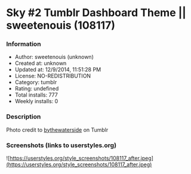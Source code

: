 # Sky #2 Tumblr Dashboard Theme || sweetenouis (108117)

### Information
- Author: sweetenouis (unknown)
- Created at: unknown
- Updated at: 12/9/2014, 11:51:28 PM
- License: NO-REDISTRIBUTION
- Category: tumblr
- Rating: undefined
- Total installs: 777
- Weekly installs: 0


### Description
Photo credit to  <a href="http://bythewaterside.tumblr.com">bythewaterside</a> on Tumblr


### Screenshots (links to userstyles.org)
![https://userstyles.org/style_screenshots/108117_after.jpeg](https://userstyles.org/style_screenshots/108117_after.jpeg)


